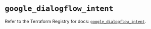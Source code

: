 # `google_dialogflow_intent`

Refer to the Terraform Registry for docs: [`google_dialogflow_intent`](https://registry.terraform.io/providers/hashicorp/google-beta/6.19.0/docs/resources/google_dialogflow_intent).
